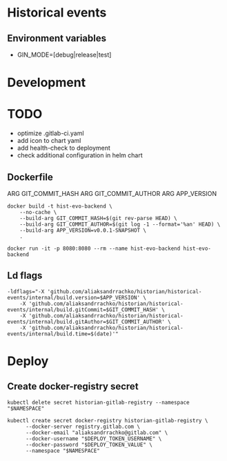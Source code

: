 # Historical events

## Environment variables

* GIN_MODE=[debug|release|test]


# Development

# TODO
* optimize .gitlab-ci.yaml
* add icon to chart yaml
* add health-check to deployment
* check additional configuration in helm chart

## Dockerfile

ARG GIT_COMMIT_HASH
ARG GIT_COMMIT_AUTHOR
ARG APP_VERSION

```
docker build -t hist-evo-backend \
    --no-cache \
    --build-arg GIT_COMMIT_HASH=$(git rev-parse HEAD) \
    --build-arg GIT_COMMIT_AUTHOR=$(git log -1 --format='%an' HEAD) \
    --build-arg APP_VERSION=v0.0.1-SNAPSHOT \
    .

docker run -it -p 8080:8080 --rm --name hist-evo-backend hist-evo-backend
```

## Ld flags

```
-ldflags="-X 'github.com/aliaksandrrachko/historian/historical-events/internal/build.version=$APP_VERSION' \
    -X 'github.com/aliaksandrrachko/historian/historical-events/internal/build.gitCommit=$GIT_COMMIT_HASH' \
    -X 'github.com/aliaksandrrachko/historian/historical-events/internal/build.gitAuthor=$GIT_COMMIT_AUTHOR' \
    -X 'github.com/aliaksandrrachko/historian/historical-events/internal/build.time=$(date)'"
```

# Deploy

## Create docker-registry secret

```
kubectl delete secret historian-gitlab-registry --namespace "$NAMESPACE"

kubectl create secret docker-registry historian-gitlab-registry \
      --docker-server registry.gitlab.com \
      --docker-email "aliaksandrrachko@gitlab.com" \
      --docker-username "$DEPLOY_TOKEN_USERNAME" \
      --docker-password "$DEPLOY_TOKEN_VALUE" \
      --namespace "$NAMESPACE"
```